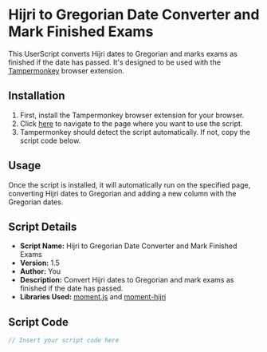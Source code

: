 # Hijri to Gregorian Date Converter and Mark Finished Exams

This UserScript converts Hijri dates to Gregorian and marks exams as finished if the date has passed. It's designed to be used with the [Tampermonkey](https://www.tampermonkey.net/) browser extension.

## Installation

1. First, install the Tampermonkey browser extension for your browser.
2. Click [here](https://edugate.ksu.edu.sa/ksu/ui/student/final_exams/index/forwardFinalExams.faces) to navigate to the page where you want to use the script.
3. Tampermonkey should detect the script automatically. If not, copy the script code below.

## Usage

Once the script is installed, it will automatically run on the specified page, converting Hijri dates to Gregorian and adding a new column with the Gregorian dates.

## Script Details

- **Script Name:** Hijri to Gregorian Date Converter and Mark Finished Exams
- **Version:** 1.5
- **Author:** You
- **Description:** Convert Hijri dates to Gregorian and mark exams as finished if the date has passed.
- **Libraries Used:** [moment.js](https://momentjs.com/) and [moment-hijri](https://github.com/xsoh/moment-hijri)

## Script Code

```javascript
// Insert your script code here
